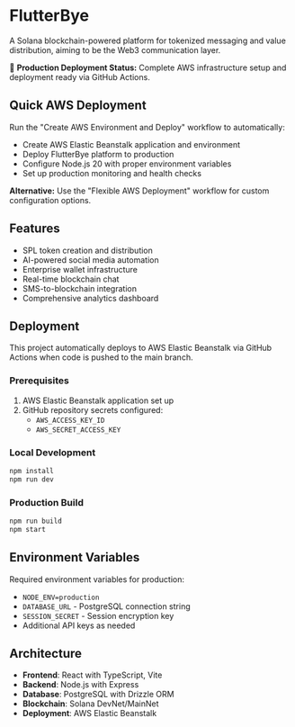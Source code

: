 # FlutterBye

A Solana blockchain-powered platform for tokenized messaging and value distribution, aiming to be the Web3 communication layer.

🚀 **Production Deployment Status:** Complete AWS infrastructure setup and deployment ready via GitHub Actions.

## Quick AWS Deployment
Run the "Create AWS Environment and Deploy" workflow to automatically:
- Create AWS Elastic Beanstalk application and environment  
- Deploy FlutterBye platform to production
- Configure Node.js 20 with proper environment variables
- Set up production monitoring and health checks

**Alternative:** Use the "Flexible AWS Deployment" workflow for custom configuration options.

## Features

- SPL token creation and distribution
- AI-powered social media automation
- Enterprise wallet infrastructure
- Real-time blockchain chat
- SMS-to-blockchain integration
- Comprehensive analytics dashboard

## Deployment

This project automatically deploys to AWS Elastic Beanstalk via GitHub Actions when code is pushed to the main branch.

### Prerequisites

1. AWS Elastic Beanstalk application set up
2. GitHub repository secrets configured:
   - `AWS_ACCESS_KEY_ID`
   - `AWS_SECRET_ACCESS_KEY`

### Local Development

```bash
npm install
npm run dev
```

### Production Build

```bash
npm run build
npm start
```

## Environment Variables

Required environment variables for production:
- `NODE_ENV=production`
- `DATABASE_URL` - PostgreSQL connection string
- `SESSION_SECRET` - Session encryption key
- Additional API keys as needed

## Architecture

- **Frontend**: React with TypeScript, Vite
- **Backend**: Node.js with Express
- **Database**: PostgreSQL with Drizzle ORM
- **Blockchain**: Solana DevNet/MainNet
- **Deployment**: AWS Elastic Beanstalk
